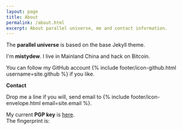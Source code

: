 ```yaml
---
layout: page
title: About
permalink: /about.html
excerpt: About parallel universe, me and contact information.
---
```


The **parallel universe** is based on the base Jekyll theme.

I'm **mistydew**.
I live in Mainland China and hack on Bitcoin.

You can follow my GitHub account {% include footer/icon-github.html username=site.github %} if you like.

**Contact**

Drop me a line if you will, send email to {% include footer/icon-envelope.html email=site.email %}.

My current **PGP key** is [here](public_key.asc).<br>
The fingerprint is: 
